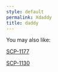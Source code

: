 ```yaml
---
style: default
permalink: Xdaddy
title: daddy
---
```

You may also like:

[SCP-1177](http://scp-wiki.net/scp-1177)

[SCP-1130](http://scp-wiki.net/scp-1130)
